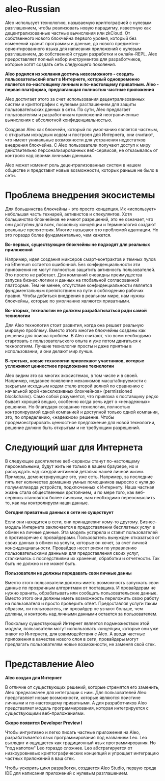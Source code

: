 # aleo-Russian
Aleo использует технологию, называемую криптографией с нулевым разглашением, чтобы реализовать новую парадигму, известную как децентрализованные частные вычисления или zkCloud. От собственного нового блокчейна первого уровня, который без изменений хранит программы и данные, до нового предметно-ориентированного языка для написания приложений с нулевым разглашением, до собственной студии разработки и онлайн-REPL. Aleo предоставляет полный набор инструментов для разработчиков, которые хотят создать сеть следующего поколения.


**Aleo родился из желания достичь невозможного - создать пользовательский опыт в Интернете, который одновременно является по-настоящему личным и по-настоящему приватным.
Aleo - первая платформа, предлагающая полностью частные приложения**

Aleo достигает этого за счет использования децентрализованных систем и криптографии с нулевым разглашением для защиты пользовательских данных в сети. По сути, Aleo предлагает пользователям и разработчикам приложений неограниченные вычисления с абсолютной конфиденциальностью.

Создавая Aleo как блокчейн, который по умолчанию является частным, с открытым исходным кодом и построен для Интернета, они считают, что имеют уникальные возможности для устранения недостатков внедрения блокчейна. С Aleo пользователи получают доступ к миру действительно персонализированных веб-сервисов, не отказываясь от контроля над своими личными данными.

Aleo может изменит роль децентрализованных систем в нашем обществе и представит новые возможности, которых раньше не было в сети.

<h1>Проблема внедрения экосистемы</h1>

Для большинства блокчейны - это просто концепция. Их «использует» небольшая часть технарей, активистов и спекулянтов. Хотя большинство блокчейнов не имеют разрешений, это не означает, что они доступны для всех, поскольку концепции и терминология создают реальные препятствия. Многие называют это проблемой адаптации. Но это гораздо более фундаментально, чем кажется.

**Во-первых, существующие блокчейны не подходят для реальных приложений**

Например, идея создания миксеров смарт-контрактов и темных пулов на Ethereum остается ошибочной. Без конфиденциальности эти приложения не могут полностью защитить активность пользователей. Это просто не работает. Для компаний очевидны преимущества запуска бизнес-логики и данных на глобальной согласованной платформе. Тем не менее, отсутствие конфиденциальности является фундаментальным препятствием на пути к соблюдению рабочих правил. Чтобы добиться внедрения в реальном мире, нам нужны блокчейны, которые по умолчанию являются приватными.

**Во-вторых, технологии не должны разрабатываться ради самой технологии**

Для Aleo технология стоит развития, когда она решает реальную мировую проблему. Вместо этого многие блокчейны созданы как решения для поиска проблем. В Aleo считают, что всем необходимо стартовать с пользовательского опыта и уже потом двигаться к технологиям. Лучшие технологии просты и даже приятны в использовании, и они делают мир лучше.

**В-третьих, новые технологии привлекают участников, которые усложняют ценностное предложение технологии**

Aleo видим это во многих экосистемах, в том числе и в своей. Например, недавнее появление механизмов масштабируемости с закрытым исходным кодом стало второй волной по сравнению с начальной эрой «эксклюзивных блокчейнов» (permissioned blockchains). Само собой разумеется, что привязка к поставщику редко бывает хорошей вещью, особенно когда речь идет о «ненадежных» решениях. Но благодаря созданию технологии, полностью контролируемой одной компанией и доступной только одной компании, это, по определению, «надежное» решение. Чтобы продемонстрировать ценностное предложение для новой технологии, решение должно быть открытым и не требующим разрешений.

<h1>Следующий шаг для Интернета</h1>


В следующее десятилетие веб-сервисы станут по-настоящему персональными, будут жить не только в вашем браузере, но и рассуждать над каждой интимной деталью нашей личной жизни. Примеры, демонстрирующие это, уже есть. Например, за последние пять лет количество домашних умных помощников выросло с нуля до полумиллиарда устройств, подключенных к Интернету. Наша частная жизнь стала общественным достоянием, и по мере того, как веб-сервисы становятся более личными, нам необходимо переосмыслить то, как мы контролируем наши данные.

**Сегодня приватных данных в сети не существует**

Если они находится в сети, они принадлежит кому-то другому. Бизнес-модель Интернета заключается в предоставлении бесплатных услуг в обмен на личные данные. Эта модель устарела и ставит пользователей в противоречие с провайдерами. Пользователь вынужден отказаться от своих данных в обмен на услуги, которые он хочет, за счет личной конфиденциальности. Провайдер несет риски по управлению пользовательскими данными для предоставления своих услуг, сталкиваясь с последствиями их хранения, обработки и отчетности. Так быть не должно и не может быть.

**Пользователи не должны передавать свои личные данны**

Вместо этого пользователи должны иметь возможность запускать свои данные по прозрачным алгоритмам от поставщика. И провайдерам не нужно хранить, обрабатывать или сообщать пользовательские данные. Вместо этого они должны иметь возможность переложить свою работу на пользователя и просто проверить ответ. Предоставляя услуги таким образом, ни пользователь, ни провайдер не узнают больше, чем должны, и контроль над личными данными остается за пользователем.

Поскольку существующий Интернет является подмножеством этой модели, пользователи могут использовать концепции, которые они уже знают из Интернета, для взаимодействия с Aleo. А вводя частные приложения в качестве нового слоя в сети, провайдеры могут предлагать пользователям новые возможности, не заменяя свой стек.

<h1>Представление Aleo</h1>

**Aleo создан для Интернет**

В отличие от существующих решений, которые стремятся его заменить, Aleo предназначен для интеграции с ним. Для пользователей Aleo представляет новые возможности, которые являются поистине личными и по-настоящему приватными. А для разработчиков Aleo представляет модель программирования, которая интегрируется с существующими веб-приложениями.

**Cкоро появится Developer Preview I**

Чтобы интуитивно и легко писать частные приложения на Aleo, разрабатывается язык программирования под названием Leo. Lео выглядит и ощущается как традиционный язык программирования. Но "под капотом" Lео гораздо сложнее. Leo абстрагируется от низкоуровневых криптографических концепций и упрощает интеграцию частных приложений в ваш стек.

Чтобы ускорить цикл разработки, создается Aleo Studio, первую среда IDE для написания приложений с нулевым разглашением.
